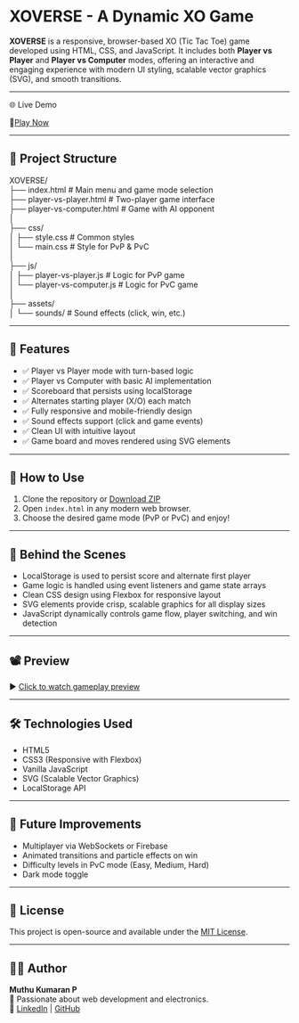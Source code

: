 # XOVERSE - A Dynamic XO Game

**XOVERSE** is a responsive, browser-based XO (Tic Tac Toe) game developed using HTML, CSS, and JavaScript. It includes both **Player vs Player** and **Player vs Computer** modes, offering an interactive and engaging experience with modern UI styling, scalable vector graphics (SVG), and smooth transitions.

---

🌐 Live Demo

🔗[Play Now](https://pl-muthukumaran.github.io/XOVERSE/)

---


## 📁 Project Structure

XOVERSE/  
├── index.html # Main menu and game mode selection  
├── player-vs-player.html # Two-player game interface  
├── player-vs-computer.html # Game with AI opponent  
│  
├── css/  
│ ├── style.css # Common styles  
│ └── main.css # Style for PvP & PvC  
│  
├── js/  
│ ├── player-vs-player.js # Logic for PvP game  
│ └── player-vs-computer.js # Logic for PvC game  
│  
├── assets/  
│ └── sounds/ # Sound effects (click, win, etc.)

---

## 🌟 Features

- ✅ Player vs Player mode with turn-based logic
- ✅ Player vs Computer with basic AI implementation
- ✅ Scoreboard that persists using localStorage
- ✅ Alternates starting player (X/O) each match
- ✅ Fully responsive and mobile-friendly design
- ✅ Sound effects support (click and game events)
- ✅ Clean UI with intuitive layout
- ✅ Game board and moves rendered using SVG elements

---

## 🎯 How to Use

1. Clone the repository or [Download ZIP](https://github.com/PL-MUTHUKUMARAN/XOVERSE/archive/refs/heads/main.zip)
2. Open `index.html` in any modern web browser.
3. Choose the desired game mode (PvP or PvC) and enjoy!

---

## 🧠 Behind the Scenes

- LocalStorage is used to persist score and alternate first player
- Game logic is handled using event listeners and game state arrays
- Clean CSS design using Flexbox for responsive layout
- SVG elements provide crisp, scalable graphics for all display sizes
- JavaScript dynamically controls game flow, player switching, and win detection

---

## 📽️ Preview

▶️ [Click to watch gameplay preview](./xoverse-preview.mp4)

---

## 🛠 Technologies Used

- HTML5
- CSS3 (Responsive with Flexbox)
- Vanilla JavaScript
- SVG (Scalable Vector Graphics)
- LocalStorage API

---

## 📌 Future Improvements

- Multiplayer via WebSockets or Firebase
- Animated transitions and particle effects on win
- Difficulty levels in PvC mode (Easy, Medium, Hard)
- Dark mode toggle

---

## 📄 License

This project is open-source and available under the [MIT License](LICENSE).

---

## 🙋‍♂ Author

**Muthu Kumaran P**  
💼 Passionate about web development and electronics.  
🔗 [LinkedIn](https://www.linkedin.com/in/plmuthukumaran) | [GitHub](https://github.com/PL-MUTHUKUMARAN)
